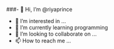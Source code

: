 ###- 👋 Hi, I’m @riyaprince
- 👀 I’m interested in ...
- 🌱 I’m currently learning programming
- 💞️ I’m looking to collaborate on ...
- 📫 How to reach me ...


<!---
riyaprince/riyaprince is a ✨ special ✨ repository because its `README.md` (this file) appears on your GitHub profile.
You can click the Preview link to take a look at your changes.
--->
